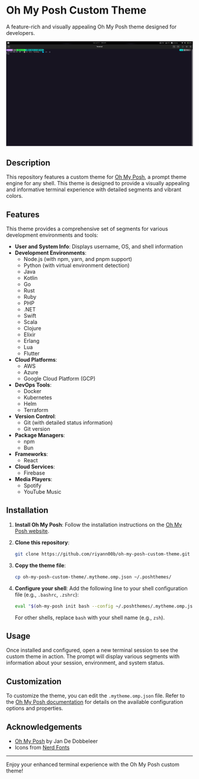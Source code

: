 # Oh My Posh Custom Theme
A feature-rich and visually appealing Oh My Posh theme designed for developers.

![Theme Screenshot](https://github.com/riyann00b/Oh-My-Posh-Theme/blob/main/Screenshot%20from%202024-07-14%2005-00-11.png)

## Description

This repository features a custom theme for [Oh My Posh](https://ohmyposh.dev/), a prompt theme engine for any shell. This theme is designed to provide a visually appealing and informative terminal experience with detailed segments and vibrant colors.

## Features

This theme provides a comprehensive set of segments for various development environments and tools:

- **User and System Info**: Displays username, OS, and shell information
- **Development Environments**: 
  - Node.js (with npm, yarn, and pnpm support)
  - Python (with virtual environment detection)
  - Java
  - Kotlin
  - Go
  - Rust
  - Ruby
  - PHP
  - .NET
  - Swift
  - Scala
  - Clojure
  - Elixir
  - Erlang
  - Lua
  - Flutter
- **Cloud Platforms**:
  - AWS
  - Azure
  - Google Cloud Platform (GCP)
- **DevOps Tools**:
  - Docker
  - Kubernetes
  - Helm
  - Terraform
- **Version Control**:
  - Git (with detailed status information)
  - Git version
- **Package Managers**:
  - npm
  - Bun
- **Frameworks**:
  - React
- **Cloud Services**:
  - Firebase
- **Media Players**:
  - Spotify
  - YouTube Music


## Installation

1. **Install Oh My Posh**:
   Follow the installation instructions on the [Oh My Posh website](https://ohmyposh.dev/docs/installation).

2. **Clone this repository**:
   ```sh
   git clone https://github.com/riyann00b/oh-my-posh-custom-theme.git
   ```

3. **Copy the theme file**:
   ```sh
   cp oh-my-posh-custom-theme/.mytheme.omp.json ~/.poshthemes/
   ```

4. **Configure your shell**:
   Add the following line to your shell configuration file (e.g., `.bashrc`, `.zshrc`):
   ```sh
   eval "$(oh-my-posh init bash --config ~/.poshthemes/.mytheme.omp.json)"
   ```
   For other shells, replace `bash` with your shell name (e.g., `zsh`).

## Usage

Once installed and configured, open a new terminal session to see the custom theme in action. The prompt will display various segments with information about your session, environment, and system status.

## Customization

To customize the theme, you can edit the `.mytheme.omp.json` file. Refer to the [Oh My Posh documentation](https://ohmyposh.dev/docs/installation) for details on the available configuration options and properties.

## Acknowledgements

- [Oh My Posh](https://ohmyposh.dev/) by Jan De Dobbeleer
- Icons from [Nerd Fonts](https://www.nerdfonts.com/)

---

Enjoy your enhanced terminal experience with the Oh My Posh custom theme!
